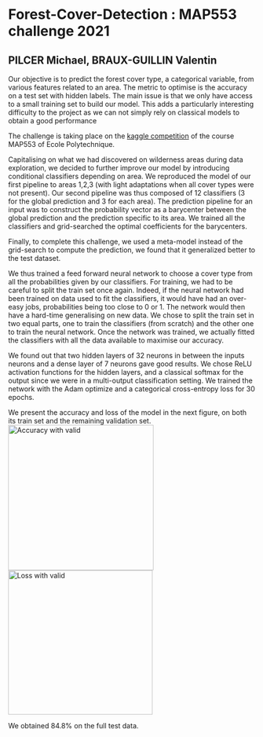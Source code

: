 # Forest-Cover-Detection : MAP553 challenge 2021
## PILCER Michael, BRAUX-GUILLIN Valentin

Our objective is to predict the forest cover type, a categorical variable, from various features related
to an area. The metric to optimise is the accuracy on a test set with hidden labels. The main issue is
that we only have access to a small training set to build our model. This adds a particularly interesting
difficulty to the project as we can not simply rely on classical models to obtain a good performance

The challenge is taking place on the [kaggle competition](https://www.kaggle.com/c/map553-2021) of the course MAP553 of Ecole Polytechnique.

Capitalising on what we had discovered on wilderness areas during data exploration, we decided
to further improve our model by introducing conditional classifiers depending on area. We reproduced
the model of our first pipeline to areas 1,2,3 (with light adaptations when all cover types were not
present). Our second pipeline was thus composed of 12 classifiers (3 for the global prediction and
3 for each area). The prediction pipeline for an input was to construct the probability vector as a
barycenter between the global prediction and the prediction specific to its area. We trained all the
classifiers and grid-searched the optimal coefficients for the barycenters.

Finally, to complete this challenge, we used a meta-model instead of the grid-search to compute the prediction, we found that it generalized better to the test dataset.

We thus trained a feed forward neural network to choose a cover type from all the probabilities given by our
classifiers. For training, we had to be careful to split the train set once again. Indeed, if the neural
network had been trained on data used to fit the classifiers, it would have had an over-easy jobs,
probabilities being too close to 0 or 1. The network would then have a hard-time generalising on new
data. We chose to split the train set in two equal parts, one to train the classifiers (from scratch)
and the other one to train the neural network. Once the network was trained, we actually fitted the
classifiers with all the data available to maximise our accuracy.

We found out that two hidden layers of 32 neurons in between the inputs neurons and a dense
layer of 7 neurons gave good results. We chose ReLU activation functions for the hidden layers, and a
classical softmax for the output since we were in a multi-output classification setting. We trained the
network with the Adam optimize and a categorical cross-entropy loss for 30 epochs.

We present the accuracy and loss of the model in the next figure, on both its train set and the remaining
validation set.
<img width="296" alt="Accuracy with valid" src="https://user-images.githubusercontent.com/64918024/149038590-917e7123-8d7d-4380-bfcb-cc5db867d78d.PNG">
<img width="294" alt="Loss with valid" src="https://user-images.githubusercontent.com/64918024/149038607-972a2584-6203-483f-a37e-dc7ae28fe59e.PNG">

We obtained 84.8% on the full test data.

